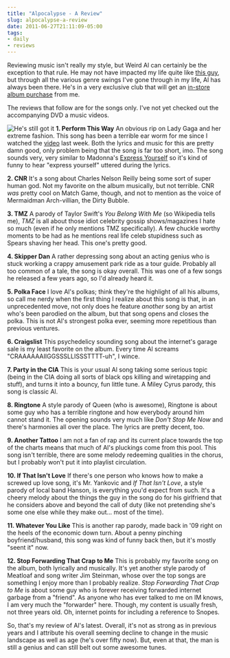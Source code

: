 ```yaml
---
title: "Alpocalypse - A Review"
slug: alpocalypse-a-review
date: 2011-06-27T21:11:09-05:00
tags:
- daily
- reviews
---
```

Reviewing music isn't really my style, but Weird Al can certainly be the exception to that rule. He may not have impacted my life quite like [this guy](http://www.popmatters.com/pm/feature/144057-hail-yankovic-or-how-i-learned-to-stop-worrying-and-love-being-weird), but through all the various genre swings I've gone through in my life, Al has always been there. He's in a very exclusive club that will get an [in-store album purchase](http://dxprog.com/entry/i-dont-even-know-what-to-write-about-anymore/) from me.

The reviews that follow are for the songs only. I've not yet checked out the accompanying DVD a music videos.

![](http://images.dxprog.com/blog/alpocalypse.jpg "He's still got it")
**1. Perform This Way**
An obvious rip on Lady Gaga and her extreme fashion. This song has been a terrible ear worm for me since I watched the [video](http://www.youtube.com/watch?v=ss_BmTGv43M) last week. Both the lyrics and music for this are pretty damn good, only problem being that the song is far too short, imo. The song sounds very, very similar to Madonna's [Express Yourself](http://www.youtube.com/watch?v=AUDSX9vyG20) so it's kind of funny to hear "express yourself" uttered during the lyrics.

**2. CNR**
It's a song about Charles Nelson Reilly being some sort of super human god. Not my favorite on the album musically, but not terrible. CNR _was_ pretty cool on Match Game, though, and not to mention as the voice of Mermaidman Arch-villian, the Dirty Bubble.

**3. TMZ**
A parody of Taylor Swift's _You Belong With Me_ (so Wikipedia tells me), _TMZ_ is all about those idiot celebrity gossip shows/magazines I hate so much (even if he only mentions TMZ specifically). A few chuckle worthy moments to be had as he mentions real life celeb stupidness such as Spears shaving her head. This one's pretty good.

**4. Skipper Dan**
A rather depressing song about an acting genius who is stuck working a crappy amusement park ride as a tour guide. Probably all too common of a tale, the song is okay overall. This was one of a few songs he released a few years ago, so I'd already heard it.

**5. Polka Face**
I love Al's polkas; think they're the highlight of all his albums, so call me nerdy when the first thing I realize about this song is that, in an unprecedented move, not only does he feature _another_ song by an artist who's been parodied on the album, but that song opens and closes the polka. This is not Al's strongest polka ever, seeming more repetitious than previous ventures.

**6. Craigslist**
This psychedelicy sounding song about the internet's garage sale is my least favorite on the album. Every time Al screams "CRAAAAAAIIGGSSSLLISSSTTTT-uh", I wince.

**7. Party in the CIA**
This is your usual Al song taking some serious topic (being in the CIA doing all sorts of black ops killing and wiretapping and stuff), and turns it into a bouncy, fun little tune. A Miley Cyrus parody, this song is classic Al.

**8. Ringtone**
A style parody of Queen (who is awesome), Ringtone is about some guy who has a terrible ringtone and how everybody around him cannot stand it. The opening sounds very much like _Don't Stop Me Now_ and there's harmonies all over the place. The lyrics are pretty decent, too.

**9. Another Tattoo**
I am not a fan of rap and its current place towards the top of the charts means that much of Al's pluckings come from this pool. This song isn't terrible, there are some melody redeeming qualities in the chorus, but I probably won't put it into playlist circulation.

**10. If That Isn't Love**
If there's one person who knows how to make a screwed up love song, it's Mr. Yankovic and _If That Isn't Love_, a style parody of local band Hanson, is everything you'd expect from such. It's a cheery melody about the things the guy in the song do for his girlfriend that he considers above and beyond the call of duty (like not pretending she's some one else while they make out... most of the time).

**11. Whatever You Like**
This is another rap parody, made back in '09 right on the heels of the economic down turn. About a penny pinching boyfriend/husband, this song was kind of funny back then, but it's mostly "seent it" now.

**12. Stop Forwarding That Crap to Me**
This is probably my favorite song on the album, both lyrically and musically. It's yet another style parody of Meatloaf and song writer Jim Steinman, whose over the top songs are something I enjoy more than I probably realize. _Stop Forwarding That Crap to Me_ is about some guy who is forever receiving forwarded internet garbage from a "friend". As anyone who has ever talked to me on IM knows, I am very much the "forwarder" here. Though, my content is usually fresh, not three years old. Oh, internet points for including a reference to Snopes.

So, that's my review of Al's latest. Overall, it's not as strong as in previous years and I attribute his overall seeming decline to change in the music landscape as well as age (he's over fifty now). But, even at that, the man is still a genius and can still belt out some awesome tunes.
